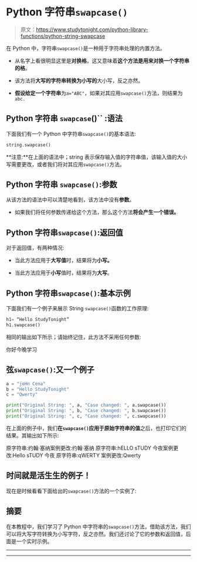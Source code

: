 # Python 字符串`swapcase()`

> 原文：<https://www.studytonight.com/python-library-functions/python-string-swapcase>

在 Python 中，字符串`swapcase()`是一种用于字符串处理的内置方法。

*   从名字上看很明显这里是**对换格**，这又意味着**这个方法是用来对换一个字符串的格**。

*   该方法将**大写的字符串转换为小写的**大小写，反之亦然。

*   **假设给定一个字符串**为`a="ABC"`，如果对其应用`swapcase()`方法，则结果为`abc.`

## Python 字符串 `swapcase`()`` :语法

下面我们有一个 Python 中字符串`swapcase()`的基本语法:

```py
string.swapcase()
```

**注意:**在上面的语法中；string 表示保存输入值的字符串值，该输入值的大小写需要更改，或者我们将对其应用`swapcase()`方法。

## Python 字符串 `swapcase()`:参数

从该方法的语法中可以清楚地看到，该方法中没有**参数**。

*   如果我们将任何参数传递给这个方法，那么这个方法**将会产生一个错误。**

## Python 字符串`swapcase()`:返回值

对于返回值，有两种情况:

*   当此方法应用于**大写值**时，结果将为**小写。**

*   当此方法应用于**小写**值时，结果将为**大写**。

## Python 字符串`swapcase()`:基本示例

下面我们有一个例子来展示 String `swapcase()`函数的工作原理:

```py
h1= “Hello StudyTonight”
h1.swapcase()
```

相同的输出如下所示；请始终记住，此方法不采用任何参数:

你好今晚学习

## 弦`swapcase()`:又一个例子

```py
a = "joHn Cena"
b = "Hello StudyTonight"
c = "Qwerty"

print("Original String: ", a, "Case changed: ", a.swapcase())
print("Original String: ", b, "Case changed: ", b.swapcase())
print("Original String: ", c, "Case changed: ", c.swapcase()) 
```

在上面的例子中，我们**在`swapcase()`应用于原始字符串的值**之后，也打印它们的结果。其输出如下所示:

原字符串:约翰·塞纳案例更改:约翰·塞纳
原字符串:hELLO sTUDY 今夜案例更改:Hello sTUDY 今夜
原字符串:qWERTY 案例更改:Qwerty

## 时间就是活生生的例子！

现在是时候看看下面给出的`swapcase()`方法的一个实例了:

## 摘要

在本教程中，我们学习了 Python 中字符串的`swapcase()`方法，借助该方法，我们可以将大写字符转换为小写字符，反之亦然。我们还讨论了它的参数和返回值，后面是一个实时示例。

* * *

* * *